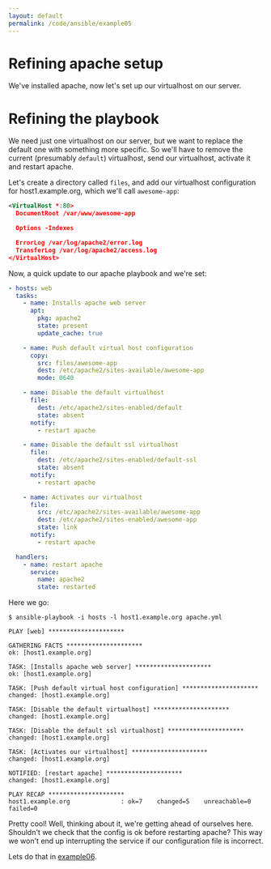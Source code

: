 ```yaml
---
layout: default
permalink: /code/ansible/example05
---
```


# Refining apache setup

We've installed apache, now let's set up our virtualhost on our server.

# Refining the playbook

We need just one virtualhost on our server, but we want to replace the default one with something more specific.
So we'll have to remove the current (presumably `default`) virtualhost, send our virtualhost, activate it and restart apache.

Let's create a directory called `files`, and add our virtualhost configuration for host1.example.org, which we'll call `awesome-app`:

```xml
<VirtualHost *:80>
  DocumentRoot /var/www/awesome-app

  Options -Indexes

  ErrorLog /var/log/apache2/error.log
  TransferLog /var/log/apache2/access.log
</VirtualHost>
```

Now, a quick update to our apache playbook and we're set:

```yaml
- hosts: web
  tasks:
    - name: Installs apache web server
      apt:
        pkg: apache2
        state: present
        update_cache: true

    - name: Push default virtual host configuration
      copy:
        src: files/awesome-app
        dest: /etc/apache2/sites-available/awesome-app
        mode: 0640

    - name: Disable the default virtualhost
      file:
        dest: /etc/apache2/sites-enabled/default
        state: absent
      notify:
        - restart apache

    - name: Disable the default ssl virtualhost
      file:
        dest: /etc/apache2/sites-enabled/default-ssl
        state: absent
      notify:
        - restart apache

    - name: Activates our virtualhost
      file:
        src: /etc/apache2/sites-available/awesome-app
        dest: /etc/apache2/sites-enabled/awesome-app
        state: link
      notify:
        - restart apache

  handlers:
    - name: restart apache
      service:
        name: apache2
        state: restarted
```

Here we go:

```
$ ansible-playbook -i hosts -l host1.example.org apache.yml

PLAY [web] *********************

GATHERING FACTS *********************
ok: [host1.example.org]

TASK: [Installs apache web server] *********************
ok: [host1.example.org]

TASK: [Push default virtual host configuration] *********************
changed: [host1.example.org]

TASK: [Disable the default virtualhost] *********************
changed: [host1.example.org]

TASK: [Disable the default ssl virtualhost] *********************
changed: [host1.example.org]

TASK: [Activates our virtualhost] *********************
changed: [host1.example.org]

NOTIFIED: [restart apache] *********************
changed: [host1.example.org]

PLAY RECAP *********************
host1.example.org              : ok=7    changed=5    unreachable=0    failed=0    
```

Pretty cool! Well, thinking about it, we're getting ahead of ourselves here. Shouldn't we check that the config is ok before restarting apache?
This way we won't end up interrupting the service if our configuration file is incorrect.

Lets do that in [example06](../example06).
